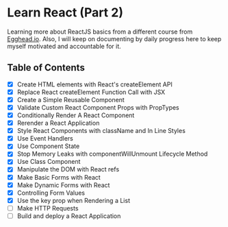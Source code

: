 # Learn React (Part 2)

Learning more about ReactJS basics from a different course from [Egghead.io][egghead-link]. Also, I will keep on documenting by daily progress here to keep myself motivated and accountable for it.

## Table of Contents

*   [x] Create HTML elements with React's createElement API
*   [x] Replace React createElement Function Call with JSX
*   [x] Create a Simple Reusable Component
*   [x] Validate Custom React Component Props with PropTypes
*   [x] Conditionally Render A React Component
*   [x] Rerender a React Application
*   [x] Style React Components with className and In Line Styles
*   [x] Use Event Handlers
*   [x] Use Component State
*   [x] Stop Memory Leaks with componentWillUnmount Lifecycle Method
*   [x] Use Class Component
*   [x] Manipulate the DOM with React refs
*   [x] Make Basic Forms with React
*   [x] Make Dynamic Forms with React
*   [x] Controlling Form Values
*   [x] Use the key prop when Rendering a List
*   [ ] Make HTTP Requests
*   [ ] Build and deploy a React Application

<!-- All the links here -->

[egghead-link]: https://egghead.io/lessons/react-introduction-to-the-beginner-s-guide-to-reactjs
